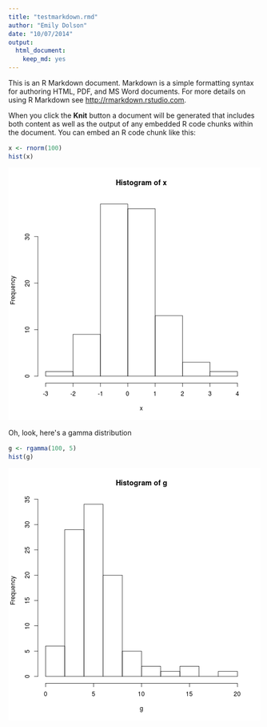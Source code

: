 ```yaml
---
title: "testmarkdown.rmd"
author: "Emily Dolson"
date: "10/07/2014"
output:
  html_document:
    keep_md: yes
---
```


This is an R Markdown document. Markdown is a simple formatting syntax for authoring HTML, PDF, and MS Word documents. For more details on using R Markdown see <http://rmarkdown.rstudio.com>.

When you click the **Knit** button a document will be generated that includes both content as well as the output of any embedded R code chunks within the document. You can embed an R code chunk like this:


```r
x <- rnorm(100)
hist(x)
```

![plot of chunk test_snippet](figure/test_snippet.png) 

Oh, look, here's a gamma distribution


```r
g <- rgamma(100, 5)
hist(g)
```

![plot of chunk gamma](figure/gamma.png) 

